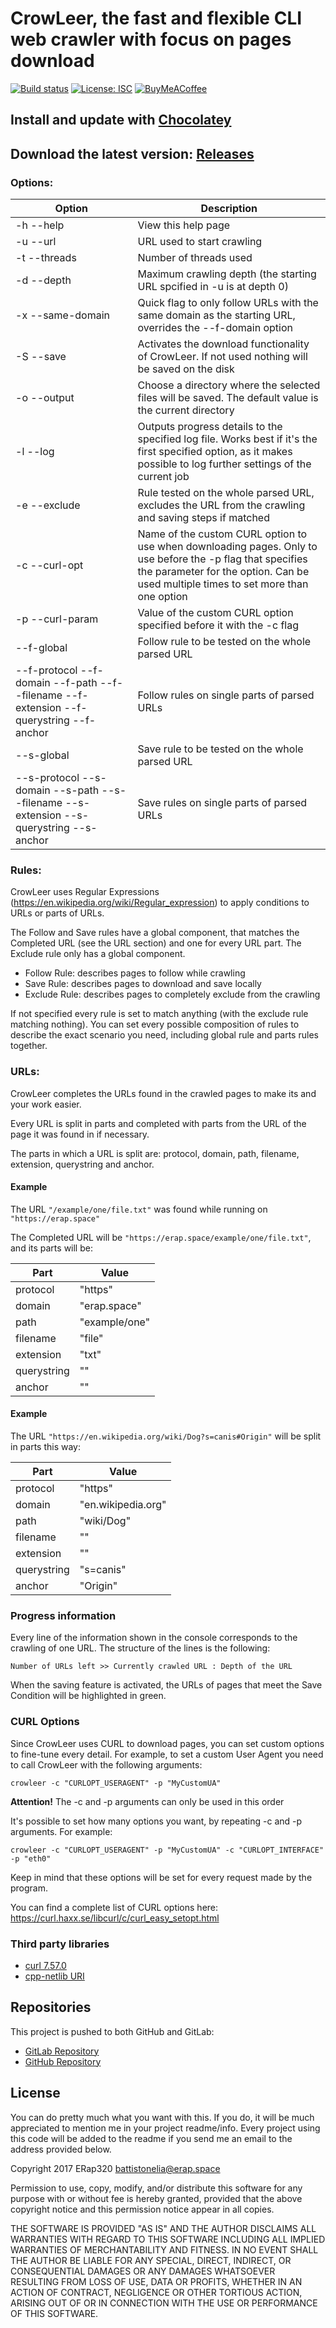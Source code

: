 # CrowLeer, the fast and flexible CLI web crawler with focus on pages download

[![Build status](https://ci.appveyor.com/api/projects/status/f0flhq9s2ujyiibu?svg=true)](https://ci.appveyor.com/project/ERap320/crowleer) [![License: ISC](https://img.shields.io/badge/license-ISC-brightgreen.svg)](https://github.com/ERap320/CrowLeer/blob/master/LICENSE.txt) [![BuyMeACoffee](https://img.shields.io/badge/coffee-donate-yellow.svg)](https://buymeacoff.ee/erap320)

## Install and update with [Chocolatey](https://chocolatey.org/packages/crowleer/)
## Download the latest version: [Releases](https://github.com/ERap320/CrowLeer/releases)

### Options:

| Option                                                                                  | Description                                                                                                                                                                                         |
|-----------------------------------------------------------------------------------------|-----------------------------------------------------------------------------------------------------------------------------------------------------------------------------------------------------|
| -h --help                                                                               | View this help page                                                                                                                                                                                 |
| -u --url                                                                                | URL used to start crawling                                                                                                                                                                          |
| -t --threads                                                                            | Number of threads used                                                                                                                                                                              |
| -d --depth                                                                              | Maximum crawling depth (the starting URL spcified in -u is at depth 0)                                                                                                                              |
| -x --same-domain                                                                        | Quick flag to only follow URLs with the same domain as the starting URL, overrides the --f-domain option                                                                                            |
| -S --save                                                                               | Activates the download functionality of CrowLeer. If not used nothing will be saved on the disk                                                                                                     |
| -o --output                                                                             | Choose a directory where the selected files will be saved. The default value is the current directory                                                                                               |
| -l --log                                                                                | Outputs progress details to the specified log file. Works best if it's the first specified option, as it makes possible to log further settings of the current job                                  |
| -e --exclude                                                                            | Rule tested on the whole parsed URL, excludes the URL from the crawling and saving steps if matched                                                                                                 |
| -c --curl-opt                                                                           | Name of the custom CURL option to use when downloading pages. Only to use before the -p flag that specifies the parameter for the option. Can be used multiple times to set more than one option |
| -p --curl-param                                                                         | Value of the custom CURL option specified before it with the -c flag                                                                                                                                |
| --f-global                                                                              | Follow rule to be tested on the whole parsed URL                                                                                                                                                    |
| --f-protocol --f-domain --f-path --f--filename --f-extension --f-querystring --f-anchor | Follow rules on single parts of parsed URLs                                                                                                                                                         |
| --s-global                                                                              | Save rule to be tested on the whole parsed URL                                                                                                                                                      |
| --s-protocol --s-domain --s-path --s--filename --s-extension --s-querystring --s-anchor | Save rules on single parts of parsed URLs                                                                                                                                                           |

### Rules:

CrowLeer uses Regular Expressions (https://en.wikipedia.org/wiki/Regular_expression) to apply conditions to URLs or parts of URLs.

The Follow and Save rules have a global component, that matches the Completed URL (see the URL section) and one for every URL part.
The Exclude rule only has a global component.

* Follow Rule: describes pages to follow while crawling
* Save Rule: describes pages to download and save locally
* Exclude Rule: describes pages to completely exclude from the crawling

If not specified every rule is set to match anything (with the exclude rule matching nothing). You can set every possible composition of rules to describe the exact scenario you need, including global rule and parts rules together.

### URLs:

CrowLeer completes the URLs found in the crawled pages to make its and your work easier.

Every URL is split in parts and completed with parts from the URL of the page it was found in if necessary.

The parts in which a URL is split are: protocol, domain, path, filename, extension, querystring and anchor.

#### Example

The URL ```"/example/one/file.txt"``` was found while running on ```"https://erap.space"```

The Completed URL will be ```"https://erap.space/example/one/file.txt"```, and its parts will be:

| Part        | Value         |
|-------------|---------------|
| protocol    | "https"       |
| domain      | "erap.space"  |
| path        | "example/one" |
| filename    | "file"        |
| extension   | "txt"         |
| querystring | ""            |
| anchor      | ""            |

#### Example

The URL ```"https://en.wikipedia.org/wiki/Dog?s=canis#Origin"``` will be split in parts this way:

| Part        | Value              |
|-------------|--------------------|
| protocol    | "https"            |
| domain      | "en.wikipedia.org" |
| path        | "wiki/Dog"         |
| filename    | ""                 |
| extension   | ""                 |
| querystring | "s=canis"          |
| anchor      | "Origin"           |

### Progress information

Every line of the information shown in the console corresponds to the crawling of one URL. The structure of the lines is the following:

```Number of URLs left >> Currently crawled URL : Depth of the URL```

When the saving feature is activated, the URLs of pages that meet the Save Condition will be highlighted in green.

### CURL Options
Since CrowLeer uses CURL to download pages, you can set custom options to fine-tune every detail.
For example, to set a custom User Agent you need to call CrowLeer with the following arguments:

```crowleer -c "CURLOPT_USERAGENT" -p "MyCustomUA"```

__Attention!__ The -c and -p arguments can only be used in this order

It's possible to set how many options you want, by repeating -c and -p arguments. For example:

```crowleer -c "CURLOPT_USERAGENT" -p "MyCustomUA" -c "CURLOPT_INTERFACE" -p "eth0"```

Keep in mind that these options will be set for every request made by the program.

You can find a complete list of CURL options here: https://curl.haxx.se/libcurl/c/curl_easy_setopt.html

### Third party libraries

* [curl 7.57.0](https://curl.haxx.se/)
* [cpp-netlib URI](https://github.com/cpp-netlib/uri)

## Repositories
This project is pushed to both GitHub and GitLab:

* [GitLab Repository](https://gitlab.com/ERap320/CrowLeer)
* [GitHub Repository](https://github.com/ERap320/CrowLeer)

## License

You can do pretty much what you want with this. If you do, it will be much appreciated to mention me in your project readme/info. Every project using this code will be added to the readme if you send me an email to the address provided below.

Copyright 2017 ERap320 battistonelia@erap.space

Permission to use, copy, modify, and/or distribute this software for any purpose with or without fee is hereby granted, provided that the above copyright notice and this permission notice appear in all copies.

THE SOFTWARE IS PROVIDED "AS IS" AND THE AUTHOR DISCLAIMS ALL WARRANTIES WITH REGARD TO THIS SOFTWARE INCLUDING ALL IMPLIED WARRANTIES OF MERCHANTABILITY AND FITNESS. IN NO EVENT SHALL THE AUTHOR BE LIABLE FOR ANY SPECIAL, DIRECT, INDIRECT, OR CONSEQUENTIAL DAMAGES OR ANY DAMAGES WHATSOEVER RESULTING FROM LOSS OF USE, DATA OR PROFITS, WHETHER IN AN ACTION OF CONTRACT, NEGLIGENCE OR OTHER TORTIOUS ACTION, ARISING OUT OF OR IN CONNECTION WITH THE USE OR PERFORMANCE OF THIS SOFTWARE.